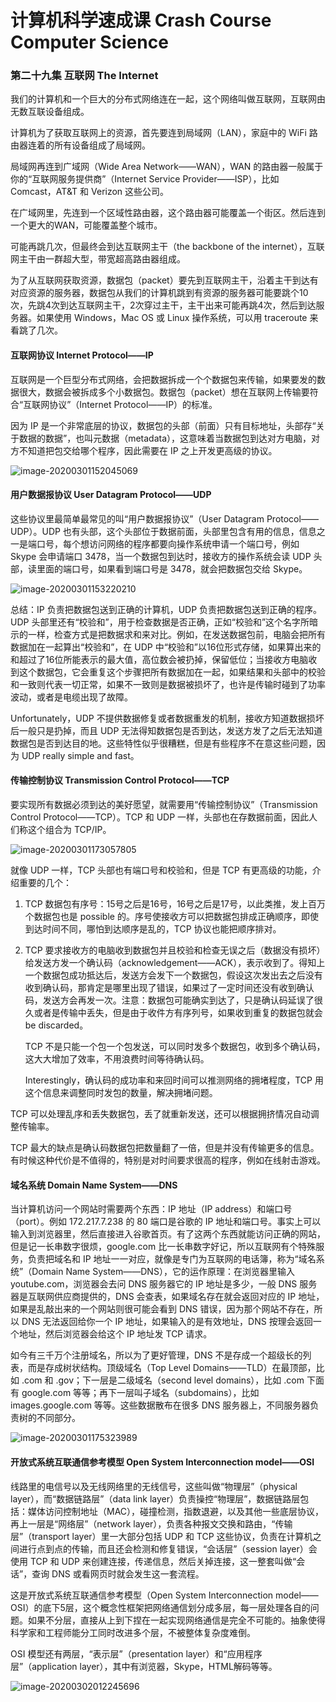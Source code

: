 # 计算机科学速成课 Crash Course Computer Science

### 第二十九集 互联网 The Internet

我们的计算机和一个巨大的分布式网络连在一起，这个网络叫做互联网，互联网由无数互联设备组成。

计算机为了获取互联网上的资源，首先要连到局域网（LAN），家庭中的 WiFi 路由器连着的所有设备组成了局域网。

局域网再连到广域网（Wide Area Network——WAN），WAN 的路由器一般属于你的“互联网服务提供商”（Internet Service Provider——ISP），比如 Comcast，AT&T 和 Verizon 这些公司。

在广域网里，先连到一个区域性路由器，这个路由器可能覆盖一个街区。然后连到一个更大的WAN，可能覆盖整个城市。

可能再跳几次，但最终会到达互联网主干（the backbone of the internet），互联网主干由一群超大型，带宽超高路由器组成。

为了从互联网获取资源，数据包（packet）要先到互联网主干，沿着主干到达有对应资源的服务器，数据包从我们的计算机跳到有资源的服务器可能要跳个10次，先跳4次到达互联网主干，2次穿过主干，主干出来可能再跳4次，然后到达服务器。如果使用 Windows，Mac OS 或 Linux 操作系统，可以用 traceroute 来看跳了几次。

#### 互联网协议 Internet Protocol——IP

互联网是一个巨型分布式网络，会把数据拆成一个个数据包来传输，如果要发的数据很大，数据会被拆成多个小数据包。数据包（packet）想在互联网上传输要符合“互联网协议”（Internet Protocol——IP）的标准。

因为 IP 是一个非常底层的协议，数据包的头部（前面）只有目标地址，头部存“关于数据的数据”，也叫元数据（metadata），这意味着当数据包到达对方电脑，对方不知道把包交给哪个程序，因此需要在 IP 之上开发更高级的协议。

![image-20200301152045069](./image/image-20200301152045069.png)

#### 用户数据报协议 User Datagram Protocol——UDP

这些协议里最简单最常见的叫“用户数据报协议”（User Datagram Protocol——UDP）。UDP 也有头部，这个头部位于数据前面，头部里包含有用的信息，信息之一是端口号，每个想访问网络的程序都要向操作系统申请一个端口号，例如 Skype 会申请端口 3478，当一个数据包到达时，接收方的操作系统会读 UDP 头部，读里面的端口号，如果看到端口号是 3478，就会把数据包交给 Skype。

![image-20200301153220210](./image/image-20200301153220210.png)

总结：IP 负责把数据包送到正确的计算机，UDP 负责把数据包送到正确的程序。UDP 头部里还有“校验和”，用于检查数据是否正确，正如“校验和”这个名字所暗示的一样，检查方式是把数据求和来对比。例如，在发送数据包前，电脑会把所有数据加在一起算出“校验和”，在 UDP 中“校验和”以16位形式存储，如果算出来的和超过了16位所能表示的最大值，高位数会被扔掉，保留低位；当接收方电脑收到这个数据包，它会重复这个步骤把所有数据加在一起，如果结果和头部中的校验和一致则代表一切正常，如果不一致则是数据被损坏了，也许是传输时碰到了功率波动，或者是电缆出现了故障。

Unfortunately，UDP 不提供数据修复或者数据重发的机制，接收方知道数据损坏后一般只是扔掉，而且 UDP 无法得知数据包是否到达，发送方发了之后无法知道数据包是否到达目的地。这些特性似乎很糟糕，但是有些程序不在意这些问题，因为 UDP really simple and fast。

#### 传输控制协议 Transmission Control Protocol——TCP

要实现所有数据必须到达的美好愿望，就需要用“传输控制协议”（Transmission Control Protocol——TCP）。TCP 和 UDP 一样，头部也在存数据前面，因此人们称这个组合为 TCP/IP。

![image-20200301173057805](./image/image-20200301173057805.png)

就像 UDP 一样，TCP 头部也有端口号和校验和，但是 TCP 有更高级的功能，介绍重要的几个：

1. TCP 数据包有序号：15号之后是16号，16号之后是17号，以此类推，发上百万个数据包也是 possible 的。序号使接收方可以把数据包排成正确顺序，即使到达时间不同，哪怕到达顺序是乱的，TCP 协议也能把顺序排对。

2. TCP 要求接收方的电脑收到数据包并且校验和检查无误之后（数据没有损坏）给发送方发一个确认码（acknowledgement——ACK），表示收到了。得知上一个数据包成功抵达后，发送方会发下一个数据包，假设这次发出去之后没有收到确认码，那肯定是哪里出现了错误，如果过了一定时间还没有收到确认码，发送方会再发一次。注意：数据包可能确实到达了，只是确认码延误了很久或者是传输中丢失，但是由于收件方有序列号，如果收到重复的数据包就会 be discarded。

   TCP 不是只能一个包一个包发送，可以同时发多个数据包，收到多个确认码，这大大增加了效率，不用浪费时间等待确认码。

   Interestingly，确认码的成功率和来回时间可以推测网络的拥堵程度，TCP 用这个信息来调整同时发包的数量，解决拥堵问题。

TCP 可以处理乱序和丢失数据包，丢了就重新发送，还可以根据拥挤情况自动调整传输率。

TCP 最大的缺点是确认码数据包把数量翻了一倍，但是并没有传输更多的信息。有时候这种代价是不值得的，特别是对时间要求很高的程序，例如在线射击游戏。

#### 域名系统 Domain Name System——DNS

当计算机访问一个网站时需要两个东西：IP 地址（IP address）和端口号（port）。例如 172.217.7.238 的 80 端口是谷歌的 IP 地址和端口号。事实上可以输入到浏览器里，然后直接进入谷歌首页。有了这两个东西就能访问正确的网站，但是记一长串数字很烦，google.com 比一长串数字好记，所以互联网有个特殊服务，负责把域名和 IP 地址一一对应，就像是专门为互联网的电话簿，称为“域名系统”（Domain Name System——DNS），它的运作原理：在浏览器里输入 youtube.com，浏览器会去问 DNS 服务器它的 IP 地址是多少，一般 DNS 服务器是互联网供应商提供的，DNS 会查表，如果域名存在就会返回对应的 IP 地址，如果是乱敲出来的一个网站则很可能会看到 DNS 错误，因为那个网站不存在，所以 DNS 无法返回给你一个 IP 地址，如果输入的是有效地址，DNS 按理会返回一个地址，然后浏览器会给这个 IP 地址发 TCP 请求。

如今有三千万个注册域名，所以为了更好管理，DNS 不是存成一个超级长的列表，而是存成树状结构。顶级域名（Top Level Domains——TLD）在最顶部，比如 .com 和 .gov；下一层是二级域名（second level domains），比如 .com 下面有 google.com 等等；再下一层叫子域名（subdomains），比如 images.google.com 等等。这些数据散布在很多 DNS 服务器上，不同服务器负责树的不同部分。

![image-20200301175323989](./image/image-20200301175323989.png)

#### 开放式系统互联通信参考模型 Open System Interconnection model——OSI

线路里的电信号以及无线网络里的无线信号，这些叫做“物理层”（physical layer），而“数据链路层”（data link layer）负责操控“物理层”，数据链路层包括：媒体访问控制地址（MAC），碰撞检测，指数退避，以及其他一些底层协议，再上一层是“网络层”（network layer），负责各种报文交换和路由，“传输层”（transport layer）里一大部分包括 UDP 和 TCP 这些协议，负责在计算机之间进行点到点的传输，而且还会检测和修复错误，“会话层”（session layer）会使用 TCP 和 UDP 来创建连接，传递信息，然后关掉连接，这一整套叫做“会话”，查询 DNS 或看网页时就会发生这一套流程。

这是开放式系统互联通信参考模型（Open System Interconnection model——OSI）的底下5层，这个概念性框架把网络通信划分成多层，每一层处理各自的问题。如果不分层，直接从上到下捏在一起实现网络通信是完全不可能的。抽象使得科学家和工程师能分工同时改进多个层，不被整体复杂度难倒。

OSI 模型还有两层，“表示层”（presentation layer）和“应用程序层”（application layer），其中有浏览器，Skype，HTML解码等等。

![image-20200302012245696](./image/image-20200302012245696.png)
